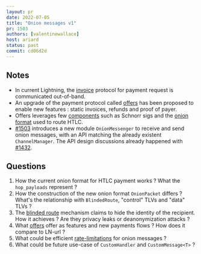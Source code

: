 ```yaml
---
layout: pr
date: 2022-07-05
title: "Onion messages v1"
pr: 1503
authors: [valentinewallace]
host: ariard
status: past
commit: cd06d2d
---
```


## Notes

* In current Lightning, the [invoice](https://github.com/lightning/bolts/blob/master/11-payment-encoding.md) protocol for payment request is communicated out-of-band.
* An upgrade of the payment protocol called [offers](https://github.com/lightning/bolts/pull/798) has been proposed to enable new features : static invoices, refunds and proof of payer.
* Offers leverages few [components](https://bolt12.org/) such as Schnorr sigs and the [onion format](https://github.com/lightning/bolts/blob/master/04-onion-routing.md) used to route HTLC.
* [#1503](https://github.com/lightningdevkit/rust-lightning/pull/1503) introduces a new module `OnionMessenger` to receive and send onion messages, with an API matching the already existent `ChannelManager`.  The API design discussions already happened with [#1432](https://github.com/lightningdevkit/rust-lightning/pull/1432).

## Questions

1) How the current onion format for HTLC payment works ? What the `hop_payloads` represent ?
2) How the construction of the new onion format `OnionPacket` differs ? What's the relationship with `BlindedRoute`, "control" TLVs and "data" TLVs  ?
3) The [blinded route](https://github.com/lightning/bolts/pull/765) mechanism claims to hide the identity of the recipient. How it achieves ? Are they privacy leaks or deanonymization attacks ?
4) What [offers](https://github.com/lightning/bolts/pull/798) offer as features and new payments flows ? How does it compare to LN-url ?
5) What could be efficient [rate-limitations](https://lists.linuxfoundation.org/pipermail/lightning-dev/2022-June/003623.html) for onion messages ?
6) What could be future use-case of `CustomHandler` and `CustomMessage<T>` ?


